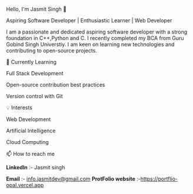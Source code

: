 


Hello, I'm Jasmit Singh 👋

Aspiring Software Developer | Enthusiastic Learner | Web Developer

I am a passionate and dedicated aspiring software developer with a strong foundation in C++,Python and C. I recently completed my 
BCA from Guru Gobind Singh Universtiy. I am keen on learning new technologies and contributing to open-source projects.


🌱 Currently Learning

Full Stack Development 

Open-source contribution best practices

Version control with Git


💡 Interests

Web Development

Artificial Intelligence

Cloud Computing

📫 How to reach me

 **LinkedIn** :- Jasmit singh

**Email** :- info.jasmitdev@gmail.com
**ProtFolio website** :-https://portflio-opal.vercel.app



